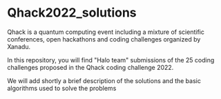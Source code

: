 # Qhack2022_solutions
Qhack is a quantum computing event including a mixture of scientific conferences, open hackathons and coding challenges organized by Xanadu.

In this repository, you will find "Halo team" submissions of the 25 coding challenges proposed in the Qhack coding challenge 2022.

We will add shortly a brief description of the solutions and the basic algorithms used to solve the problems
  

